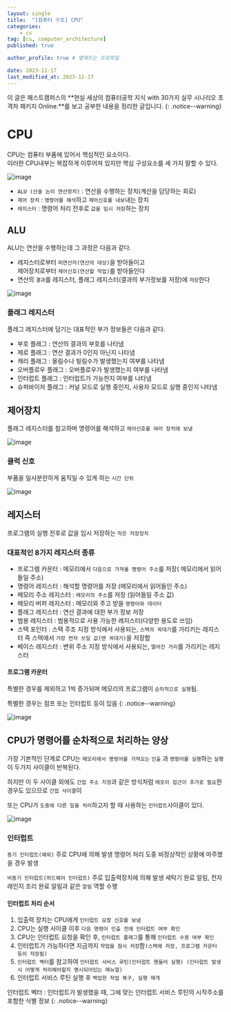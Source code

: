 ```yaml
---
layout: single
title:  "[컴퓨터 구조] CPU"
categories: 
    - cs
tag: [cs, computer_architecture]
published: true

author_profile: true # 옆에뜨는 프로파일

date: 2023-11-17
last_modified_at: 2023-11-17
---
```


이 글은 패스트캠퍼스의 **현실 세상의 컴퓨터공학 지식 with 30가지 실무 시나리오 초격차 패키지 Online.**를 보고 공부한 내용을 정리한 글입니다.
{: .notice--warning}

# CPU
CPU는 컴퓨터 부품에 있어서 핵심적인 요소이다.<br>
이러한 CPU내부는 복잡하게 이루어져 있지만 핵심 구성요소를 세 가지 말할 수 있다.

![image](https://github.com/novicehog/comments/assets/131991619/3135dfeb-489a-442b-b6ed-6520177b4868)

- `ALU (산술 논리 연산장치)` : 연산을 수행하는 장치(계산을 담당하는 회로)
- `제어 장치` : `명령어를 해석`하고 `제어신호를 내보`내는 장치
- `레지스터` : 명령어 처리 전후로 `값을 임시 저장`하는 장치


## ALU
ALU는 연산을 수행하는데 그 과정은 다음과 같다.

- 레지스터로부터 `피연산자(연산의 대상)`을 받아들이고 <br>
  제어장치로부터 `제어신호(연산할 작업)`를 받아들인다
- 연산의 `결과`를 레지스터, 플래그 레지스터(결과의 부가정보를 저장)에 `저장`한다

![image](https://github.com/novicehog/comments/assets/131991619/a1a26b6d-02e0-48bc-8d81-fc6935771c33)


### 플래그 레지스터
플레그 레지스터에 담기는 대표적인 부가 정보들은 다음과 같다.

- 부호 플래그 : 연산의 결과의 부호를 나타냄
- 제로 플래그 : 연산 결과가 0인지 아닌지 나타냄
- 캐리 플래그 : 올림수나 빌림수가 발생했는지 여부를 나타냄
- 오버플로우 플래그 : 오버플로우가 발생했는지 여부를 나타냄
- 인터럽트 플래그 : 인터럽트가 가능한지 여부를 나타냄
- 슈퍼바이저 플래그 : 커널 모드로 실행 중인지, 사용자 모드로 실행 중인지 나타냄

## 제어장치
플래그 레지스터를 참고하며 명령어를 해석하고 `제어신호를 여러 장치에 보냄`


![image](https://github.com/novicehog/comments/assets/131991619/f247e639-3f98-4503-a2a1-c4cbdd12a267)

### 클럭 신호
부품을 일사분란하게 움직일 수 있게 하는 `시간 단위`

![image](https://github.com/novicehog/comments/assets/131991619/4b38bab1-3540-4487-b7a0-8a42b047542e)


## 레지스터
프로그램의 실행 전후로 값을 임시 저장하는 `작은 저장장치`

### 대표적인 8가지 레지스터 종류
- 프로그램 카운터 : 메모리에서 `다음으로 가져올 명령어 주소`를 저장( 메모리에서 읽어들일 주소)
- 명령어 레지스터 : 해석할 명령어를 저장 (메모리에서 읽어들인 주소)
- 메모리 주소 레지스터 : `메모리의 주소`를 저장 (읽어들일 주소 값)
- 메모리 버퍼 레지스터 : 메모리와 주고 받을 `명령어와 데이터`
- 플래그 레지스터 : 연산 결과에 대한 부가 정보 저장
- 범용 레지스터 : 범용적으로 사용 가능한 레지스터(다양한 용도로 쓰임)
- 스택 포인터 : 스택 주조 지정 방식에서 사용되는, `스택의 꼭대기`를 가리키는 레지스터
    즉 스택에서 `가장 먼저 쓰일 값(맨 꼭대기)`을 저장함 
- 베이스 레지스터 : 변위 주소 지정 방식에서 사용되는, `떨어진 거리`를 가리키는 레지스터

#### 프로그램 카운터
특별한 경우를 제외하고 1씩 증가되며 메모리의 프로그램이 `순차적으로 실행`됨.

특별한 경우는 점프 또는 인터럽트 등이 있음
{: .notice--warning}

![image](https://github.com/novicehog/comments/assets/131991619/f4a3898b-407d-49de-a914-bc9404f10a38)

## CPU가 명령어를 순차적으로 처리하는 양상
가장 기본적인 단계로 CPU는 `메모리에서 명령어를 가져오는` `인출` 과 `명령어를 실행`하는 `실행` 이 두가지 사이클이 반복된다.

하지만 이 두 사이클 외에도 `간접 주소 지정`과 같은 방식처럼 `메모리 접근이 추가로 필요`한 경우도 있으므로 `간접 사이클`이

또는 CPU가 `도중에 다른 일을 처리`하고자 할 때 사용하는 `인터럽트`사이클이 있다.

![image](https://github.com/novicehog/comments/assets/131991619/fe507ffb-8f74-4cad-b166-3fa3c43d3f68)


### 인터럽트

`동기 인터럽트(예외)`
주로 CPU에 의해 발생
명령어 처리 도중 비정상적인 상황에 마주했을 경우 발생

`비동기 인터럽트(하드웨어 인터럽트)`
주로 입출력장치에 의해 발생
세탁기 완료 알림, 전자레인지 조리 완료 알림과 같은 `알림` 역할 수행

#### 인터럽트 처리 순서
1. 입출력 장치는 CPU에게 `인터럽트 요청 신호를 보냄`
2. CPU는 실행 사이클 이후 `다음 명령어 인출 전에 인터럽트 여부 확인`
3. CPU는 인터럽트 요청을 확인 후, `인터럽트 플래그`를 통해 `인터럽트 수용 여부 확인`
4. 인터럽트가 가능하다면 지금까지 `작업을 잠시 저장`함`(스택에 저장, 프로그램 카운터 등이 저장됨)`
5. `인터럽트 벡터`를 참고하여 `인터럽트 서비스 루틴(인터럽트 핸들러 실행) (인터럽트 발생시 어떻게 처리해야할지 명시되어있는 메뉴얼)`
6. 인터럽트 서비스 루틴 실행 후 `백업한 작업 복구, 실행 재개`

인터럽트 벡터 : 인터럽트가 발생했을 때, 그에 맞는 인터럽트 서비스 루틴의 시작주소를 포함한 식별 정보
{: .notice--warning}